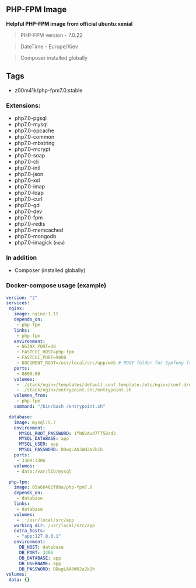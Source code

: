 ## PHP-FPM Image

 **Helpful PHP-FPM image from official ubuntu:xenial**
 >
 > PHP-FPM version - 7.0.22

 > DateTime - Europe/Kiev

 > Composer installed globally

## Tags
 * z00m41k/php-fpm7.0:stable

### Extensions:

 * php7.0-pgsql
 * php7.0-mysql
 * php7.0-opcache
 * php7.0-common
 * php7.0-mbstring
 * php7.0-mcrypt
 * php7.0-soap
 * php7.0-cli
 * php7.0-intl
 * php7.0-json
 * php7.0-xsl
 * php7.0-imap
 * php7.0-ldap
 * php7.0-curl
 * php7.0-gd
 * php7.0-dev
 * php7.0-fpm
 * php7.0-redis
 * php7.0-memcached
 * php7.0-mongodb
 * php7.0-imagick (`new`)

### In addition

 * Composer (installed globally)
 
### Docker-compose usage (example)

```yaml
version: "2"
services:
 nginx:
   image: nginx:1.11
   depends_on:
    - php-fpm
   links:
    - php-fpm
   environment:
    - NGINX_PORT=80
    - FASTCGI_HOST=php-fpm
    - FASTCGI_PORT=9000
    - DOCUMENT_ROOT=/usr/local/src/app/web # ROOT folder for Symfony framework
   ports:
    - 8600:80
   volumes:
    - ./stack/nginx/templates/default.conf.template:/etc/nginx/conf.d/default.conf.template
    - ./stack/nginx/entrypoint.sh:/entrypoint.sh
   volumes_from:
    - php-fpm
   command: "/bin/bash /entrypoint.sh"

 database:
   image: mysql:5.7
   environment:
     MYSQL_ROOT_PASSWORD: 1fN82Avd7TT5Bad2
     MYSQL_DATABASE: app
     MYSQL_USER: app
     MYSQL_PASSWORD: DDwgLAA3WH2a2k1h
   ports:
    - 3309:3306
   volumes:
    - data:/var/lib/mysql

 php-fpm:
   image: 05a60462f8ba/php-fpm7.0
   depends_on:
    - database
   links:
    - database
   volumes:
    - .:/usr/local/src/app
   working_dir: /usr/local/src/app
   extra_hosts:
    - "app:127.0.0.1"
   environment:
     DB_HOST: database
     DB_PORT: 3306
     DB_DATABASE: app
     DB_USERNAME: app
     DB_PASSWORD: DDwgLAA3WH2a2k1h
volumes:
 data: {}
```